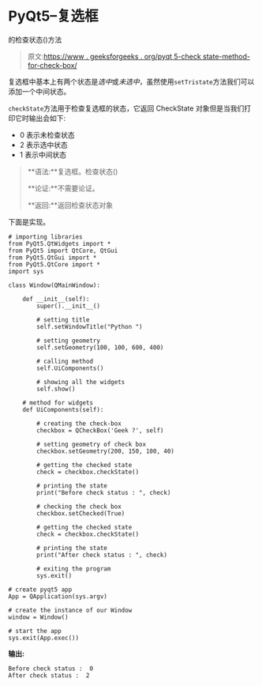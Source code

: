 # PyQt5–复选框

的检查状态()方法

> 原文:[https://www . geeksforgeeks . org/pyqt 5-check state-method-for-check-box/](https://www.geeksforgeeks.org/pyqt5-checkstate-method-for-check-box/)

复选框中基本上有两个状态是*选中*或*未选中*，虽然使用`setTristate`方法我们可以添加一个中间状态。

`checkState`方法用于检查复选框的状态，它返回 CheckState 对象但是当我们打印它时输出会如下:

*   0 表示未检查状态
*   2 表示选中状态
*   1 表示中间状态

> **语法:**复选框。检查状态()
> 
> **论证:**不需要论证。
> 
> **返回:**返回检查状态对象

下面是实现。

```
# importing libraries
from PyQt5.QtWidgets import * 
from PyQt5 import QtCore, QtGui
from PyQt5.QtGui import * 
from PyQt5.QtCore import * 
import sys

class Window(QMainWindow):

    def __init__(self):
        super().__init__()

        # setting title
        self.setWindowTitle("Python ")

        # setting geometry
        self.setGeometry(100, 100, 600, 400)

        # calling method
        self.UiComponents()

        # showing all the widgets
        self.show()

    # method for widgets
    def UiComponents(self):

        # creating the check-box
        checkbox = QCheckBox('Geek ?', self)

        # setting geometry of check box
        checkbox.setGeometry(200, 150, 100, 40)

        # getting the checked state
        check = checkbox.checkState()

        # printing the state
        print("Before check status : ", check)

        # checking the check box
        checkbox.setChecked(True)

        # getting the checked state
        check = checkbox.checkState()

        # printing the state
        print("After check status : ", check)

        # exiting the program
        sys.exit()

# create pyqt5 app
App = QApplication(sys.argv)

# create the instance of our Window
window = Window()

# start the app
sys.exit(App.exec())
```

**输出:**

```
Before check status :  0
After check status :  2
```